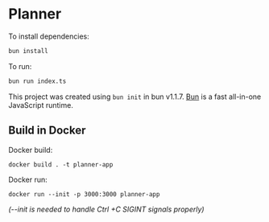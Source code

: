 # Planner

To install dependencies:

```bash
bun install
```

To run:

```bash
bun run index.ts
```

This project was created using `bun init` in bun v1.1.7. [Bun](https://bun.sh) is a fast all-in-one JavaScript runtime.

## Build in Docker

Docker build:

`docker build . -t planner-app`

Docker run:

`docker run --init -p 3000:3000 planner-app`

_(--init is needed to handle Ctrl +C SIGINT signals properly)_
